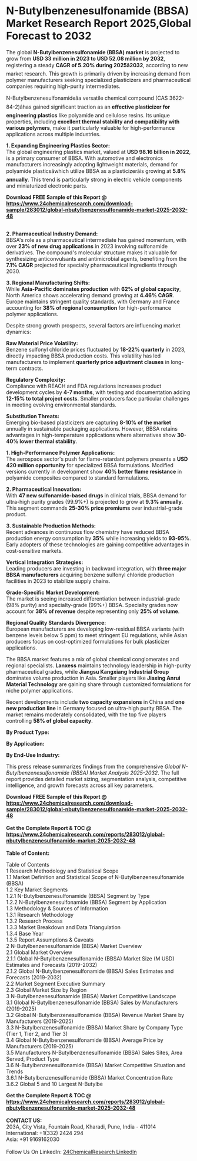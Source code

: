 <h1>N-Butylbenzenesulfonamide (BBSA) Market Research Report 2025,Global Forecast to 2032</h1><p>The global <strong>N-Butylbenzenesulfonamide (BBSA) market</strong> is projected to grow from <strong>USD 33 million in 2023 to USD 52.08 million by 2032</strong>, registering a steady <strong>CAGR of 5.20% during 2025â2032</strong>, according to new market research. This growth is primarily driven by increasing demand from polymer manufacturers seeking specialized plasticizers and pharmaceutical companies requiring high-purity intermediates.</p><p>N-Butylbenzenesulfonamideâa versatile chemical compound (CAS 3622-84-2)âhas gained significant traction as an <strong>effective plasticizer for engineering plastics</strong> like polyamide and cellulose resins. Its unique properties, including <strong>excellent thermal stability and compatibility with various polymers</strong>, make it particularly valuable for high-performance applications across multiple industries.</p><p><strong>1. Expanding Engineering Plastics Sector:</strong><br>
The global engineering plastics market, valued at <strong>USD 98.16 billion in 2022</strong>, is a primary consumer of BBSA. With automotive and electronics manufacturers increasingly adopting lightweight materials, demand for polyamide plasticsâwhich utilize BBSA as a plasticizerâis growing at <strong>5.8% annually</strong>. This trend is particularly strong in electric vehicle components and miniaturized electronic parts.</p><div><b>Download FREE Sample of this Report @ 
            <a href="https://www.24chemicalresearch.com/download-sample/283012/global-nbutylbenzenesulfonamide-market-2025-2032-48">
            https://www.24chemicalresearch.com/download-sample/283012/global-nbutylbenzenesulfonamide-market-2025-2032-48</a></b></div><br><p><strong>2. Pharmaceutical Industry Demand:</strong><br>
BBSA's role as a pharmaceutical intermediate has gained momentum, with over <strong>23% of new drug applications</strong> in 2023 involving sulfonamide derivatives. The compound's molecular structure makes it valuable for synthesizing anticonvulsants and antimicrobial agents, benefiting from the <strong>7.1% CAGR</strong> projected for specialty pharmaceutical ingredients through 2030.</p><p><strong>3. Regional Manufacturing Shifts:</strong><br>
While <strong>Asia-Pacific dominates production</strong> with <strong>62% of global capacity</strong>, North America shows accelerating demand growing at <strong>4.46% CAGR</strong>. Europe maintains stringent quality standards, with Germany and France accounting for <strong>38% of regional consumption</strong> for high-performance polymer applications.</p><p>Despite strong growth prospects, several factors are influencing market dynamics:</p><p><strong>Raw Material Price Volatility:</strong><br>
	Benzene sulfonyl chloride prices fluctuated by <strong>18-22% quarterly</strong> in 2023, directly impacting BBSA production costs. This volatility has led manufacturers to implement <strong>quarterly price adjustment clauses</strong> in long-term contracts.</p><p><strong>Regulatory Complexity:</strong><br>
	Compliance with REACH and FDA regulations increases product development cycles by <strong>4-7 months</strong>, with testing and documentation adding <strong>12-15% to total project costs</strong>. Smaller producers face particular challenges in meeting evolving environmental standards.</p><p><strong>Substitution Threats:</strong><br>
	Emerging bio-based plasticizers are capturing <strong>8-10% of the market</strong> annually in sustainable packaging applications. However, BBSA retains advantages in high-temperature applications where alternatives show <strong>30-40% lower thermal stability</strong>.</p><p><strong>1. High-Performance Polymer Applications:</strong><br>
The aerospace sector's push for flame-retardant polymers presents a <strong>USD 420 million opportunity</strong> for specialized BBSA formulations. Modified versions currently in development show <strong>40% better flame resistance</strong> in polyamide composites compared to standard formulations.</p><p><strong>2. Pharmaceutical Innovation:</strong><br>
With <strong>47 new sulfonamide-based drugs</strong> in clinical trials, BBSA demand for ultra-high purity grades (99.9%+) is projected to grow at <strong>9.3% annually</strong>. This segment commands <strong>25-30% price premiums</strong> over industrial-grade product.</p><p><strong>3. Sustainable Production Methods:</strong><br>
Recent advances in continuous flow chemistry have reduced BBSA production energy consumption by <strong>35%</strong> while increasing yields to <strong>93-95%</strong>. Early adopters of these technologies are gaining competitive advantages in cost-sensitive markets.</p><p><strong>Vertical Integration Strategies:</strong><br>
	Leading producers are investing in backward integration, with <strong>three major BBSA manufacturers</strong> acquiring benzene sulfonyl chloride production facilities in 2023 to stabilize supply chains.</p><p><strong>Grade-Specific Market Development:</strong><br>
	The market is seeing increased differentiation between industrial-grade (98% purity) and specialty-grade (99%+) BBSA. Specialty grades now account for <strong>38% of revenue</strong> despite representing only <strong>25% of volume</strong>.</p><p><strong>Regional Quality Standards Divergence:</strong><br>
	European manufacturers are developing low-residual BBSA variants (with benzene levels below 5 ppm) to meet stringent EU regulations, while Asian producers focus on cost-optimized formulations for bulk plasticizer applications.</p><p>The BBSA market features a mix of global chemical conglomerates and regional specialists. <strong>Lanxess</strong> maintains technology leadership in high-purity pharmaceutical grades, while <strong>Jiangsu Kangxiang Industrial Group</strong> dominates volume production in Asia. Smaller players like <strong>Jiaxing Anrui Material Technology</strong> are gaining share through customized formulations for niche polymer applications.</p><p>Recent developments include <strong>two capacity expansions</strong> in China and <strong>one new production line</strong> in Germany focused on ultra-high purity BBSA. The market remains moderately consolidated, with the top five players controlling <strong>58% of global capacity</strong>.</p><p><strong>By Product Type:</strong></p><p><strong>By Application:</strong></p><p><strong>By End-Use Industry:</strong></p><p>This press release summarizes findings from the comprehensive <em>Global N-Butylbenzenesulfonamide (BBSA) Market Analysis 2025-2032</em>. The full report provides detailed market sizing, segmentation analysis, competitive intelligence, and growth forecasts across all key parameters.</p><div><b>Download FREE Sample of this Report @ 
            <a href="https://www.24chemicalresearch.com/download-sample/283012/global-nbutylbenzenesulfonamide-market-2025-2032-48">
            https://www.24chemicalresearch.com/download-sample/283012/global-nbutylbenzenesulfonamide-market-2025-2032-48</a></b></div><br><div><b>Get the Complete Report & TOC @ 
            <a href="https://www.24chemicalresearch.com/reports/283012/global-nbutylbenzenesulfonamide-market-2025-2032-48">
            https://www.24chemicalresearch.com/reports/283012/global-nbutylbenzenesulfonamide-market-2025-2032-48</a></b></div><br>
            <b>Table of Content:</b><p>Table of Contents<br />
1 Research Methodology and Statistical Scope<br />
1.1 Market Definition and Statistical Scope of N-Butylbenzenesulfonamide (BBSA)<br />
1.2 Key Market Segments<br />
1.2.1 N-Butylbenzenesulfonamide (BBSA) Segment by Type<br />
1.2.2 N-Butylbenzenesulfonamide (BBSA) Segment by Application<br />
1.3 Methodology & Sources of Information<br />
1.3.1 Research Methodology<br />
1.3.2 Research Process<br />
1.3.3 Market Breakdown and Data Triangulation<br />
1.3.4 Base Year<br />
1.3.5 Report Assumptions & Caveats<br />
2 N-Butylbenzenesulfonamide (BBSA) Market Overview<br />
2.1 Global Market Overview<br />
2.1.1 Global N-Butylbenzenesulfonamide (BBSA) Market Size (M USD) Estimates and Forecasts (2019-2032)<br />
2.1.2 Global N-Butylbenzenesulfonamide (BBSA) Sales Estimates and Forecasts (2019-2032)<br />
2.2 Market Segment Executive Summary<br />
2.3 Global Market Size by Region<br />
3 N-Butylbenzenesulfonamide (BBSA) Market Competitive Landscape<br />
3.1 Global N-Butylbenzenesulfonamide (BBSA) Sales by Manufacturers (2019-2025)<br />
3.2 Global N-Butylbenzenesulfonamide (BBSA) Revenue Market Share by Manufacturers (2019-2025)<br />
3.3 N-Butylbenzenesulfonamide (BBSA) Market Share by Company Type (Tier 1, Tier 2, and Tier 3)<br />
3.4 Global N-Butylbenzenesulfonamide (BBSA) Average Price by Manufacturers (2019-2025)<br />
3.5 Manufacturers N-Butylbenzenesulfonamide (BBSA) Sales Sites, Area Served, Product Type<br />
3.6 N-Butylbenzenesulfonamide (BBSA) Market Competitive Situation and Trends<br />
3.6.1 N-Butylbenzenesulfonamide (BBSA) Market Concentration Rate<br />
3.6.2 Global 5 and 10 Largest N-Butylbe</p><div><b>Get the Complete Report & TOC @ 
            <a href="https://www.24chemicalresearch.com/reports/283012/global-nbutylbenzenesulfonamide-market-2025-2032-48">
            https://www.24chemicalresearch.com/reports/283012/global-nbutylbenzenesulfonamide-market-2025-2032-48</a></b></div><br><b>CONTACT US:</b><br>
            203A, City Vista, Fountain Road, Kharadi, Pune, India - 411014<br>
            International: +1(332) 2424 294<br>
            Asia: +91 9169162030 <br><br>
            Follow Us On LinkedIn: <a href="https://www.linkedin.com/company/24chemicalresearch/">24ChemicalResearch LinkedIn</a>